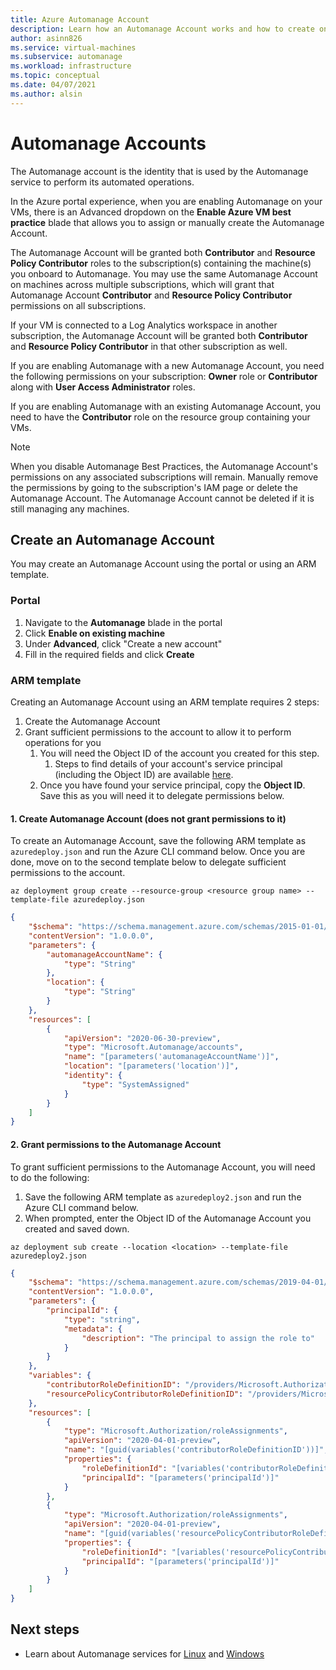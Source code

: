 ```yaml
---
title: Azure Automanage Account
description: Learn how an Automanage Account works and how to create one.
author: asinn826
ms.service: virtual-machines
ms.subservice: automanage
ms.workload: infrastructure
ms.topic: conceptual
ms.date: 04/07/2021
ms.author: alsin
---
```


# Automanage Accounts

The Automanage account is the identity that is used by the Automanage service to perform its automated operations.

In the Azure portal experience, when you are enabling Automanage on your VMs, there is an Advanced dropdown on the **Enable Azure VM best practice** blade that allows you to assign or manually create the Automanage Account.

The Automanage Account will be granted both **Contributor** and **Resource Policy Contributor** roles to the subscription(s) containing the machine(s) you onboard to Automanage. You may use the same Automanage Account on machines across multiple subscriptions, which will grant that Automanage Account **Contributor** and **Resource Policy Contributor** permissions on all subscriptions.

If your VM is connected to a Log Analytics workspace in another subscription, the Automanage Account will be granted both **Contributor** and **Resource Policy Contributor** in that other subscription as well.

If you are enabling Automanage with a new Automanage Account, you need the following permissions on your subscription: **Owner** role or **Contributor** along with **User Access Administrator** roles.

If you are enabling Automanage with an existing Automanage Account, you need to have the **Contributor** role on the resource group containing your VMs.

> [!NOTE]
> When you disable Automanage Best Practices, the Automanage Account's permissions on any associated subscriptions will remain. Manually remove the permissions by going to the subscription's IAM page or delete the Automanage Account. The Automanage Account cannot be deleted if it is still managing any machines.

## Create an Automanage Account
You may create an Automanage Account using the portal or using an ARM template.

### Portal
1. Navigate to the **Automanage** blade in the portal
1. Click **Enable on existing machine**
1. Under **Advanced**, click "Create a new account"
1. Fill in the required fields and click **Create**

### ARM template
Creating an Automanage Account using an ARM template requires 2 steps:
1. Create the Automanage Account
1. Grant sufficient permissions to the account to allow it to perform operations for you
    1. You will need the Object ID of the account you created for this step.
        1. Steps to find details of your account's service principal (including the Object ID) are available [here](../active-directory/managed-identities-azure-resources/how-to-view-managed-identity-service-principal-portal.md#view-the-service-principal).
    1. Once you have found your service principal, copy the **Object ID**. Save this as you will need it to delegate permissions below.

#### 1. Create Automanage Account (does not grant permissions to it)
To create an Automanage Account, save the following ARM template as `azuredeploy.json` and run the Azure CLI command below. Once you are done, move on to the second template below to delegate sufficient permissions to the account.

```azurecli-interactive
az deployment group create --resource-group <resource group name> --template-file azuredeploy.json
```

```json
{
    "$schema": "https://schema.management.azure.com/schemas/2015-01-01/deploymentTemplate.json#",
    "contentVersion": "1.0.0.0",
    "parameters": {
        "automanageAccountName": {
            "type": "String"
        },
        "location": {
            "type": "String"
        }
    },
    "resources": [
        {
            "apiVersion": "2020-06-30-preview",
            "type": "Microsoft.Automanage/accounts",
            "name": "[parameters('automanageAccountName')]",
            "location": "[parameters('location')]",
            "identity": {
                "type": "SystemAssigned"
            }
        }
    ]
}
```
#### 2. Grant permissions to the Automanage Account
To grant sufficient permissions to the Automanage Account, you will need to do the following:
1. Save the following ARM template as `azuredeploy2.json` and run the Azure CLI command below.
1. When prompted, enter the Object ID of the Automanage Account you created and saved down.

```azurecli-interactive
az deployment sub create --location <location> --template-file azuredeploy2.json
```

```json
{
    "$schema": "https://schema.management.azure.com/schemas/2019-04-01/deploymentTemplate.json#",
    "contentVersion": "1.0.0.0",
    "parameters": {
        "principalId": {
            "type": "string",
            "metadata": {
                "description": "The principal to assign the role to"
            }
        }
    },
    "variables": {
        "contributorRoleDefinitionID": "/providers/Microsoft.Authorization/roledefinitions/b24988ac-6180-42a0-ab88-20f7382dd24c",
        "resourcePolicyContributorRoleDefinitionID": "/providers/Microsoft.Authorization/roledefinitions/36243c78-bf99-498c-9df9-86d9f8d28608"
    },
    "resources": [
        {
            "type": "Microsoft.Authorization/roleAssignments",
            "apiVersion": "2020-04-01-preview",
            "name": "[guid(variables('contributorRoleDefinitionID'))]",
            "properties": {
                "roleDefinitionId": "[variables('contributorRoleDefinitionID')]",
                "principalId": "[parameters('principalId')]"
            }
        },
        {
            "type": "Microsoft.Authorization/roleAssignments",
            "apiVersion": "2020-04-01-preview",
            "name": "[guid(variables('resourcePolicyContributorRoleDefinitionID'))]",
            "properties": {
                "roleDefinitionId": "[variables('resourcePolicyContributorRoleDefinitionID')]",
                "principalId": "[parameters('principalId')]"
            }
        }
    ]
}
```

## Next steps
* Learn about Automanage services for [Linux](./automanage-linux.md) and [Windows](./automanage-windows-server.md)